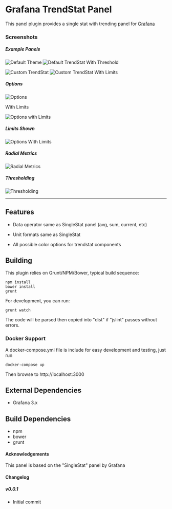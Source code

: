 # Grafana TrendStat Panel

This panel plugin provides a single stat with trending panel for [Grafana](http://www.grafana.org)

### Screenshots

##### Example Panels

![Default Theme](https://raw.githubusercontent.com/briangann/grafana-trendstat-panel/master/src/screenshots/default-trendstat.png)
![Default TrendStat With Threshold](https://raw.githubusercontent.com/briangann/grafana-trendstat-panel/master/src/screenshots/default-trendstat-w-threshold.png)

![Custom TrendStat](https://raw.githubusercontent.com/briangann/grafana-trendstat-panel/master/src/screenshots/alt-trendstat.png)
![Custom TrendStat With Limits](https://raw.githubusercontent.com/briangann/grafana-trendstat-panel/master/src/screenshots/alt-trendstat-limits.png)

##### Options

![Options](https://raw.githubusercontent.com/briangann/grafana-trendstat-panel/master/src/screenshots/options.png)

With Limits

![Options with Limits](https://raw.githubusercontent.com/briangann/grafana-trendstat-panel/master/src/screenshots/options-limits.png)

##### Limits Shown

![Options With Limits](https://raw.githubusercontent.com/briangann/grafana-trendstat-panel/master/src/screenshots/options-limits.png)

##### Radial Metrics
![Radial Metrics](https://raw.githubusercontent.com/briangann/grafana-trendstat-panel/master/src/screenshots/radialmetrics.png)

##### Thresholding
![Thresholding](https://raw.githubusercontent.com/briangann/grafana-trendstat-panel/master/src/screenshots/thresholding.png)

-------

## Features

* Data operator same as SingleStat panel (avg, sum, current, etc)
* Unit formats same as SingleStat

* All possible color options for trendstat components

## Building

This plugin relies on Grunt/NPM/Bower, typical build sequence:

```
npm install
bower install
grunt
```

For development, you can run:
```
grunt watch
```
The code will be parsed then copied into "dist" if "jslint" passes without errors.


### Docker Support

A docker-compose.yml file is include for easy development and testing, just run
```
docker-compose up
```

Then browse to http://localhost:3000


## External Dependencies

* Grafana 3.x

## Build Dependencies

* npm
* bower
* grunt

#### Acknowledgements

This panel is based on the "SingleStat" panel by Grafana

#### Changelog


##### v0.0.1
- Initial commit
